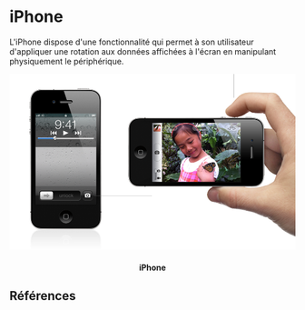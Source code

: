 # iPhone

L'iPhone dispose d'une fonctionnalité qui permet à son utilisateur d'appliquer une rotation aux données affichées à l'écran en manipulant physiquement le périphérique.

![](images/iphone.png)
<h4 style="text-align:center">
iPhone
</h4>

## Références
